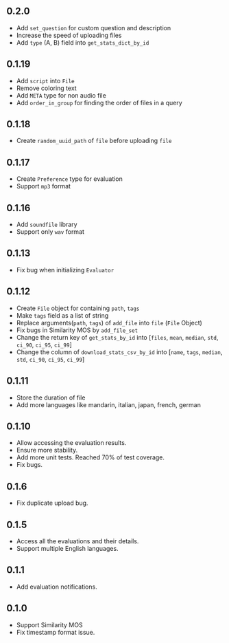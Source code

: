 ## 0.2.0

- Add `set_question` for custom question and description
- Increase the speed of uploading files
- Add `type` (A, B) field into `get_stats_dict_by_id` 

## 0.1.19

- Add `script` into `File`
- Remove coloring text
- Add `META` type for non audio file
- Add `order_in_group` for finding the order of files in a query

## 0.1.18

- Create `random_uuid_path` of `file` before uploading `file`

## 0.1.17

- Create `Preference` type for evaluation
- Support `mp3` format

## 0.1.16

- Add `soundfile` library
- Support only `wav` format

## 0.1.13

- Fix bug when initializing `Evaluator`

## 0.1.12

- Create `File` object for containing `path`, `tags`
- Make `tags` field as a list of string
- Replace arguments(`path`, `tags`) of `add_file` into `file` (`File` Object)
- Fix bugs in Similarity MOS by `add_file_set`
- Change the return key of `get_stats_by_id` into [`files`, `mean`, `median`, `std`, `ci_90`, `ci_95`, `ci_99`]
- Change the column of `download_stats_csv_by_id` into [`name`, `tags`, `median`, `std`, `ci_90`, `ci_95`, `ci_99`]

## 0.1.11

- Store the duration of file
- Add more languages like mandarin, italian, japan, french, german

## 0.1.10

- Allow accessing the evaluation results.
- Ensure more stability.
- Add more unit tests. Reached 70% of test coverage.
- Fix bugs.

## 0.1.6

- Fix duplicate upload bug.

## 0.1.5

- Access all the evaluations and their details.
- Support multiple English languages.

## 0.1.1

- Add evaluation notifications.

## 0.1.0

- Support Similarity MOS
- Fix timestamp format issue.
